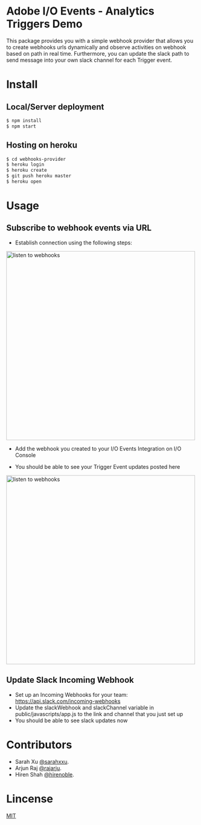 # Adobe I/O Events - Analytics Triggers Demo

This package provides you with a simple webhook provider that allows you to create webhooks urls dynamically and observe activities on webhook based on path in real time. Furthermore, you can update the slack path to send message into your own slack channel for each Trigger event.


# Install

## Local/Server deployment
```sh
$ npm install
$ npm start
```

## Hosting on heroku

```sh
$ cd webhooks-provider
$ heroku login
$ heroku create
$ git push heroku master
$ heroku open
```

# Usage

## Subscribe to webhook events via URL 

- Establish connection using the following steps:

<img
alt="listen to webhooks" src="https://cloud.githubusercontent.com/assets/273188/21304884/362deb14-c5ee-11e6-8886-dade49032957.gif" width="500" />

- Add the webhook you created to your I/O Events Integration on I/O Console

- You should be able to see your Trigger Event updates posted here

<img
alt="listen to webhooks" src="https://cloud.githubusercontent.com/assets/273188/21348596/dbfae0fc-c6d3-11e6-87fb-04c2bdc2e139.png" width="500" />

## Update Slack Incoming Webhook
- Set up an Incoming Webhooks for your team: https://api.slack.com/incoming-webhooks
- Update the slackWebhook and slackChannel variable in public/javascripts/app.js to the link and channel that you just set up
- You should be able to see slack updates now

# Contributors
- Sarah Xu [@sarahxxu](https://github.com/sarahxxu).
- Arjun Raj [@rajarju](https://github.com/rajarju).
- Hiren Shah [@hirenoble](https://github.com/hirenoble).

# Lincense
[MIT](LICENSE)
